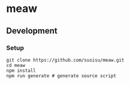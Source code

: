 # meaw

## Development
### Setup
``` shell
git clone https://github.com/susisu/meaw.git
cd meaw
npm install
npm run generate # generate source script
```
